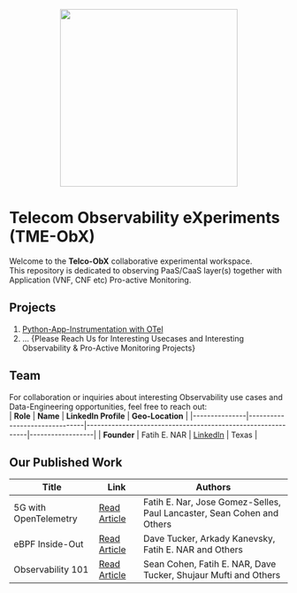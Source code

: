 <div align="center">
    <img src="https://raw.githubusercontent.com/fenar/TME-AIX/main/images/tme-obx.png" width="321"/>
</div>

# Telecom Observability eXperiments (TME-ObX)
Welcome to the **Telco-ObX** collaborative experimental workspace. <br>
This repository is dedicated to observing PaaS/CaaS layer(s) together with Application (VNF, CNF etc) Pro-active Monitoring.

## Projects
1.  [Python-App-Instrumentation with OTel](https://github.com/tme-osx/Telco-ObX/tree/main/python)
3.   ... {Please Reach Us for Interesting Usecases and Interesting Observability & Pro-Active Monitoring Projects}

## Team
For collaboration or inquiries about interesting Observability use cases and Data-Engineering opportunities, feel free to reach out:<br>
| **Role**      | **Name**                      | **LinkedIn Profile**                                         | **Geo-Location** |
|---------------|-------------------------------|-------------------------------------------------------------|------------------|
| **Founder**   | Fatih E. NAR                  | [LinkedIn](https://www.linkedin.com/in/fenar/)              | Texas            |

## Our Published Work

| Title                                             | Link                                                                                               | Authors                                                       |
|---------------------------------------------------|---------------------------------------------------------------------------------------------------|---------------------------------------------------------------|
| 5G with OpenTelemetry| [Read Article](https://medium.com/open-5g-hypercore/5g-open-telemetry-otel-bccf100e753f) | Fatih E. Nar,  Jose Gomez-Selles, Paul Lancaster, Sean Cohen and Others |
| eBPF Inside-Out                                      | [Read Article](https://medium.com/open-5g-hypercore/episode-xvii-bkeeper-a23882feb75)     |  Dave Tucker, Arkady Kanevsky, Fatih E. NAR and Others                         |
| Observability 101    | [Read Article](https://medium.com/open-5g-hypercore/episode-xvi-the-eye-of-the-bee-holder-a8e81be2dfa2) | Sean Cohen, Fatih E. NAR, Dave Tucker, Shujaur Mufti and Others                                                  |                 

